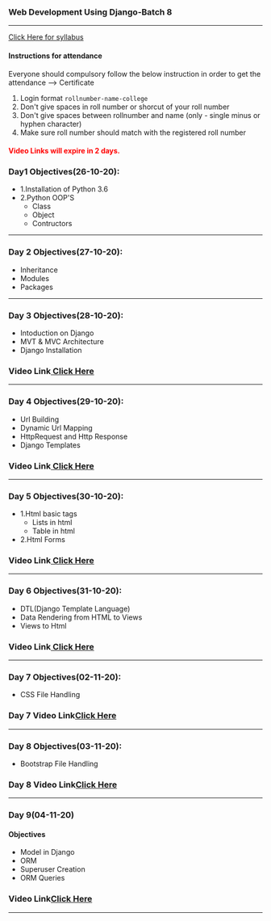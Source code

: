 ### Web Development Using Django-Batch 8
____

[Click Here for syllabus](https://drive.google.com/file/d/1OnBUWHxKIa0ixTU8uKrWTGCE7HB3PbGl/view)

#### Instructions for attendance
Everyone should compulsory follow the below instruction in order to get the attendance --> Certificate

1. Login format `rollnumber-name-college`
2. Don't give spaces in roll number or shorcut of your roll number
3. Don't give spaces between rollnumber and name (only - single minus or hyphen character)
4. Make sure roll number should match with the registered roll number


#### <font style='color:red'> Video Links will expire in 2 days.</font>

### Day1 Objectives(26-10-20):

- 1.Installation of Python 3.6
- 2.Python OOP'S
  - Class
  - Object
  - Contructors


____
### Day 2 Objectives(27-10-20):

- Inheritance
- Modules
- Packages


____
### Day 3 Objectives(28-10-20):
- Intoduction on Django
- MVT & MVC Architecture
- Django Installation
### Video Link[ Click Here](https://transcripts.gotomeeting.com/#/s/0dc1d15554688d1a0c0b027dbeec3ff95f1ed8d60a6d384f21c7d4e617133701)
____

### Day 4 Objectives(29-10-20):
- Url Building
- Dynamic Url Mapping
- HttpRequest and Http Response
- Django Templates
### Video Link[ Click Here](https://transcripts.gotomeeting.com/#/s/552b33da566f01cb636ec129f3d0a0a8220de8d51d7b8c8beacf13dcd8a7a280)
____
### Day 5 Objectives(30-10-20):
- 1.Html basic tags
  - Lists in html
  - Table in html
- 2.Html Forms
### Video Link[ Click Here](https://transcripts.gotomeeting.com/#/s/45bdd0472024e0367d0f5bad20301e69b21daf25b14a23a7d26288bc2b43a6fb)
____
### Day 6 Objectives(31-10-20):
- DTL(Django Template Language)
- Data Rendering from HTML to Views
- Views to Html
### Video Link[ Click Here](https://transcripts.gotomeeting.com/#/s/e30e0b4c42bf4f09b5c87c89ccc3158a7300d33afec9a106cc1337b2b438c933)
___________________
### Day 7 Objectives(02-11-20):
- CSS File Handling


### Day 7 Video Link[Click Here](https://transcripts.gotomeeting.com/#/s/d06eb8f43a26b06ad71970ef2a062380d85bf0213d77219a975b5815183823aa)

______________________
### Day 8 Objectives(03-11-20):
- Bootstrap File Handling


### Day 8 Video Link[Click Here](https://transcripts.gotomeeting.com/#/s/57513f56fea5f67031848432ba50bb9cdbf00340adcb6c38c86b201110f5acc9)

______________
### Day 9(04-11-20)
#### Objectives
- Model in Django
- ORM
- Superuser Creation
- ORM Queries
### Video Link[Click Here](https://transcripts.gotomeeting.com/#/s/dd46c5e72574f1d7a9d91a724aeb454c75cc0b2af80ba0490f06e06e6691490a)
___________
